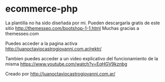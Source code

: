 # ecommerce-php

La plantilla no ha sido diseñada por mi. Pueden descargarla gratis de este sitio http://themesseo.com/bootshop-1-1.html
Muchas gracias a themesseo.com

Puedes acceder a la pagina activa http://juanoctaviocastrogiovanni.com.ar/rektr/

Tambien puedes acceder a un video explicativo del funcionamiento de la misma https://www.youtube.com/watch?v=EqHGV9kznbg

Creado por http://juanoctaviocastrogiovanni.com.ar/
